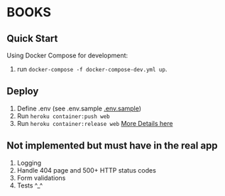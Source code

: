 BOOKS
==============

Quick Start 
-----------

Using Docker Compose for development:
1. run `docker-compose -f docker-compose-dev.yml up`.
 
Deploy
-----------
1. Define .env (see .env.sample [.env.sample](.env.sample))
2. Run `heroku container:push web`
3. Run `heroku container:release web`
[More Details here](https://devcenter.heroku.com/articles/local-development-with-docker-compose)

Not implemented but must have in the real app
-----------
1. Logging
2. Handle 404 page and 500+ HTTP status codes 
3. Form validations
4. Tests ^_^
